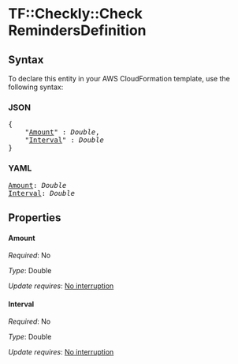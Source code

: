 # TF::Checkly::Check RemindersDefinition

## Syntax

To declare this entity in your AWS CloudFormation template, use the following syntax:

### JSON

<pre>
{
    "<a href="#amount" title="Amount">Amount</a>" : <i>Double</i>,
    "<a href="#interval" title="Interval">Interval</a>" : <i>Double</i>
}
</pre>

### YAML

<pre>
<a href="#amount" title="Amount">Amount</a>: <i>Double</i>
<a href="#interval" title="Interval">Interval</a>: <i>Double</i>
</pre>

## Properties

#### Amount

_Required_: No

_Type_: Double

_Update requires_: [No interruption](https://docs.aws.amazon.com/AWSCloudFormation/latest/UserGuide/using-cfn-updating-stacks-update-behaviors.html#update-no-interrupt)

#### Interval

_Required_: No

_Type_: Double

_Update requires_: [No interruption](https://docs.aws.amazon.com/AWSCloudFormation/latest/UserGuide/using-cfn-updating-stacks-update-behaviors.html#update-no-interrupt)

